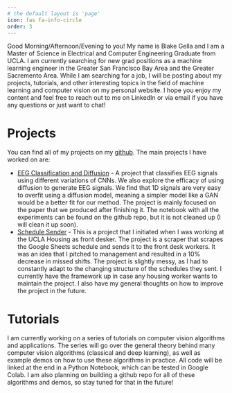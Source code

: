 ```yaml
---
# the default layout is 'page'
icon: fas fa-info-circle
order: 3
---
```


Good Morning/Afternoon/Evening to you! My name is Blake Gella and I am a Master of Science in Electrical and Computer Engineering Graduate from UCLA. I am currently searching for new grad positions as a machine learning engineer in the Greater San Francisco Bay Area and the Greater Sacremento Area. While I am searching for a job, I will be posting about my projects, tutorials, and other interesting topics in the field of machine learning and computer vision on my personal website. I hope you enjoy my content and feel free to reach out to me on LinkedIn or via email if you have any questions or just want to chat!

# Projects

You can find all of my projects on my [github](https://github.com/GlitchImmunity). The main projects I have worked on are:

- [EEG Classification and Diffusion](www.blakegella.com/posts/EEG-Classification-and-Diffusion/) - A project that classifies EEG signals using different variations of CNNs. We also explore the efficacy of using diffusion to generate EEG signals. We find that 1D signals are very easy to overfit using a diffusion model, meaning a simpler model like a GAN would be a better fit for our method. The project is mainly focused on the paper that we produced after finishing it. The notebook with all the experiments can be found on the github repo, but it is not cleaned up (I will clean it up soon).
- [Schedule Sender](https://github.com/GlitchImmunity/scheduleparser) - This is a project that I initiated when I was working at the UCLA Housing as front desker. The project is a scraper that scrapes the Google Sheets schedule and sends it to the front desk workers. It was an idea that I pitched to management and resulted in a 10% decrease in missed shifts. The project is slightly messy, as I had to constantly adapt to the changing structure of the schedules they sent. I currently have the framework up in case any housing worker wants to maintain the project. I also have my general thoughts on how to improve the project in the future.

# Tutorials

I am currently working on a series of tutorials on computer vision algorithms and applications. The series will go over the general theory behind many computer vision algorithms (classical and deep learning), as well as example demos on how to use these algorithms in practice. All code will be linked at the end in a Python Notebook, which can be tested in Google Colab. I am also planning on building a github repo for all of these algorithms and demos, so stay tuned for that in the future!
